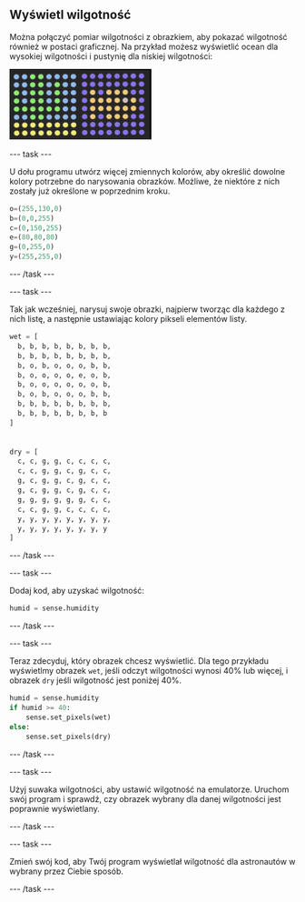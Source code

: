 ## Wyświetl wilgotność

Można połączyć pomiar wilgotności z obrazkiem, aby pokazać wilgotność również w postaci graficznej. Na przykład możesz wyświetlić ocean dla wysokiej wilgotności i pustynię dla niskiej wilgotności:

![Mokro i sucho](images/wet-dry.png)

\--- task \---

U dołu programu utwórz więcej zmiennych kolorów, aby określić dowolne kolory potrzebne do narysowania obrazków. Możliwe, że niektóre z nich zostały już określone w poprzednim kroku.

```python
o=(255,130,0)
b=(0,0,255)
c=(0,150,255)
e=(80,80,80)
g=(0,255,0)
y=(255,255,0)
```

\--- /task \---

\--- task \---

Tak jak wcześniej, narysuj swoje obrazki, najpierw tworząc dla każdego z nich listę, a następnie ustawiając kolory pikseli elementów listy.

```python
wet = [
  b, b, b, b, b, b, b, b,
  b, b, b, b, b, b, b, b,
  b, o, b, o, o, o, b, b,
  b, o, o, o, o, e, o, b,
  b, o, o, o, o, o, o, b,
  b, o, b, o, o, o, b, b,
  b, b, b, b, b, b, b, b,
  b, b, b, b, b, b, b, b
]


dry = [
  c, c, g, g, c, c, c, c,
  c, c, g, g, c, g, c, c,
  g, c, g, g, c, g, c, c,
  g, c, g, g, c, g, c, c,
  g, g, g, g, g, g, c, c,
  c, c, g, g, c, c, c, c,
  y, y, y, y, y, y, y, y,
  y, y, y, y, y, y, y, y
]
```

\--- /task \---

\--- task \---

Dodaj kod, aby uzyskać wilgotność:

```python
humid = sense.humidity
```

\--- /task \---

\--- task \---

Teraz zdecyduj, który obrazek chcesz wyświetlić. Dla tego przykładu wyświetlmy obrazek `wet`, jeśli odczyt wilgotności wynosi 40% lub więcej, i obrazek `dry` jeśli wilgotność jest poniżej 40%.

```python
humid = sense.humidity
if humid >= 40:
    sense.set_pixels(wet)
else:
    sense.set_pixels(dry)
```

\--- /task \---

\--- task \---

Użyj suwaka wilgotności, aby ustawić wilgotność na emulatorze. Uruchom swój program i sprawdź, czy obrazek wybrany dla danej wilgotności jest poprawnie wyświetlany.

\--- /task \---

\--- task \---

Zmień swój kod, aby Twój program wyświetlał wilgotność dla astronautów w wybrany przez Ciebie sposób.

\--- /task \---